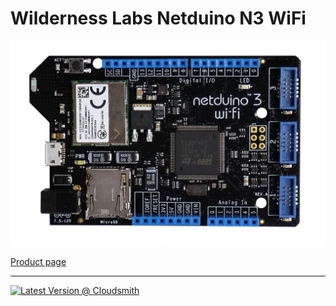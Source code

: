 # Wilderness Labs Netduino N3 WiFi

![netduino3 wifi](../../images/community-targets/netduino3-wifi.jpg)

[Product page](http://developer.wildernesslabs.co/Netduino/About/)

-----

[![Latest Version @ Cloudsmith](https://api-prd.cloudsmith.io/v1/badges/version/net-nanoframework/nanoframework-images-community-targets/raw/NETDUINO3_WIFI/latest/x/?render=true)](https://cloudsmith.io/~net-nanoframework/repos/nanoframework-images-community-targets/packages/detail/raw/NETDUINO3_WIFI/latest/)
